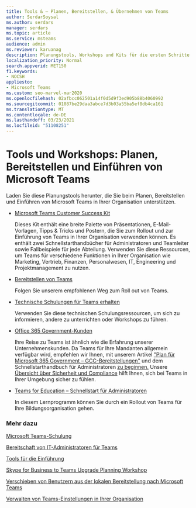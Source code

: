 ```yaml
---
title: Tools & – Planen, Bereitstellen, & Übernehmen von Teams
author: SerdarSoysal
ms.author: serdars
manager: serdars
ms.topic: article
ms.service: msteams
audience: admin
ms.reviewer: karuanag
description: Planungstools, Workshops und Kits für die ersten Schritte von Organisationen mit Microsoft Teams
localization_priority: Normal
search.appverid: MET150
f1.keywords:
- NOCSH
appliesto:
- Microsoft Teams
ms.custom: seo-marvel-mar2020
ms.openlocfilehash: 02afbcc062501a14f0d5d9f3ed905b88b4060992
ms.sourcegitcommit: 01087be29daa3abce7d3b03a55ba5ef8db4ca161
ms.translationtype: MT
ms.contentlocale: de-DE
ms.lasthandoff: 03/23/2021
ms.locfileid: "51108251"
---
```

# <a name="tools-and-workshops-plan-deliver-and-adopt-microsoft-teams"></a>Tools und Workshops: Planen, Bereitstellen und Einführen von Microsoft Teams

Laden Sie diese Planungstools herunter, die Sie beim Planen, Bereitstellen und Einführen von Microsoft Teams in Ihrer Organisation unterstützen.


- [Microsoft Teams Customer Success Kit](https://aka.ms/TeamsCustomerSuccess)

    Dieses Kit enthält eine breite Palette von Präsentationen, E-Mail-Vorlagen, Tipps & Tricks und Postern, die Sie zum Rollout und zur Einführung von Teams in Ihrer Organisation verwenden können. Es enthält zwei Schnellstarthandbücher für Administratoren und Teamleiter sowie Fallbeispiele für jede Abteilung. Verwenden Sie diese Ressourcen, um Teams für verschiedene Funktionen in Ihrer Organisation wie Marketing, Vertrieb, Finanzen, Personalwesen, IT, Engineering und Projektmanagement zu nutzen.

- [Bereitstellen von Teams](./deploy-overview.md)

    Folgen Sie unserem empfohlenen Weg zum Roll out von Teams.


- [Technische Schulungen für Teams erhalten](itadmin-readiness.md)

    Verwenden Sie diese technischen Schulungsressourcen, um sich zu informieren, andere zu unterrichten oder Workshops zu führen.

- [Office 365 Government-Kunden](plan-for-government-gcc.md)

   Ihre Reise zu Teams ist ähnlich wie die Erfahrung unserer Unternehmenskunden. Da Teams für Ihre Mandanten allgemein verfügbar wird, empfehlen wir Ihnen, mit unserem Artikel ["Plan für Microsoft 365 Government – GCC-Bereitstellungen"](plan-for-government-gcc.md) und dem Schnellstarthandbuch für Administratoren [zu beginnen.](https://download.microsoft.com/download/F/3/9/F39B4F10-5720-4516-87E1-91E5A5678EFB/MicrosoftTeams-AdminQuickStart-EnableTeams.docx) Unsere [Übersicht über Sicherheit und Compliance](security-compliance-overview.md) hilft Ihnen, sich bei Teams in Ihrer Umgebung sicher zu fühlen.

- [Teams for Education – Schnellstart für Administratoren](./teams-quick-start-edu.yml)

    In diesem Lernprogramm können Sie durch ein Rollout von Teams für Ihre Bildungsorganisation gehen.

### <a name="see-also"></a>Mehr dazu

[Microsoft Teams-Schulung](training-microsoft-teams-landing-page.md)

[Bereitschaft von IT-Administratoren für Teams](ITAdmin-readiness.md)

[Tools für die Einführung](adopt-tools-and-downloads.md)

[Skype for Business to Teams Upgrade Planning Workshop](https://www.microsoft.com/microsoft-365/partners/intelligentcommunications/skype-for-business-teams)

[Verschieben von Benutzern aus der lokalen Bereitstellung nach Microsoft Teams](/skypeforbusiness/hybrid/move-users-from-on-premises-to-teams)

[Verwalten von Teams-Einstellungen in Ihrer Organisation](enable-features-office-365.md)
